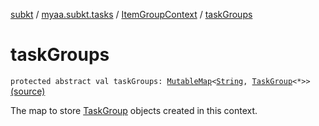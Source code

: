 [subkt](../../index.md) / [myaa.subkt.tasks](../index.md) / [ItemGroupContext](index.md) / [taskGroups](./task-groups.md)

# taskGroups

`protected abstract val taskGroups: `[`MutableMap`](https://kotlinlang.org/api/latest/jvm/stdlib/kotlin.collections/-mutable-map/index.html)`<`[`String`](https://kotlinlang.org/api/latest/jvm/stdlib/kotlin/-string/index.html)`, `[`TaskGroup`](../-task-group/index.md)`<*>>` [(source)](https://github.com/Myaamori/SubKt/blob/0.1.9/src/main/kotlin/myaa/subkt/tasks/tasks.kt#L105)

The map to store [TaskGroup](../-task-group/index.md) objects created in this context.

